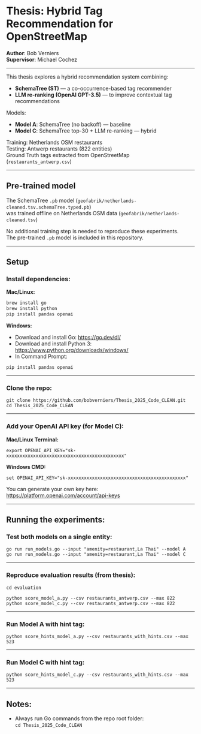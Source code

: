 
# Thesis: Hybrid Tag Recommendation for OpenStreetMap  
**Author**: Bob Verniers  
**Supervisor**: Michael Cochez  

---

This thesis explores a hybrid recommendation system combining:

- **SchemaTree (ST)** — a co-occurrence-based tag recommender
- **LLM re-ranking (OpenAI GPT-3.5)** — to improve contextual tag recommendations

Models:

- **Model A**: SchemaTree (no backoff) — baseline
- **Model C**: SchemaTree top-30 + LLM re-ranking — hybrid

Training: Netherlands OSM restaurants  
Testing: Antwerp restaurants (822 entities)  
Ground Truth tags extracted from OpenStreetMap (`restaurants_antwerp.csv`)

---

## Pre-trained model

The SchemaTree `.pb` model (`geofabrik/netherlands-cleaned.tsv.schemaTree.typed.pb`)  
was trained offline on Netherlands OSM data (`geofabrik/netherlands-cleaned.tsv`)

No additional training step is needed to reproduce these experiments.  
The pre-trained `.pb` model is included in this repository.

---

## Setup

### Install dependencies:

**Mac/Linux:**  

```bash
brew install go  
brew install python  
pip install pandas openai  
```

**Windows:**  

- Download and install Go: https://go.dev/dl/  
- Download and install Python 3: https://www.python.org/downloads/windows/  
- In Command Prompt:  

```
pip install pandas openai  
```

---

### Clone the repo:

```
git clone https://github.com/bobverniers/Thesis_2025_Code_CLEAN.git
cd Thesis_2025_Code_CLEAN
```

---

### Add your OpenAI API key (for Model C):

**Mac/Linux Terminal:**  
```
export OPENAI_API_KEY="sk-xxxxxxxxxxxxxxxxxxxxxxxxxxxxxxxxxxxxxxxxxxxx"
```

**Windows CMD:**  
```
set OPENAI_API_KEY="sk-xxxxxxxxxxxxxxxxxxxxxxxxxxxxxxxxxxxxxxxxxxxx"
```

You can generate your own key here: https://platform.openai.com/account/api-keys

---

## Running the experiments:

### Test both models on a single entity:

```
go run run_models.go --input "amenity=restaurant,La Thai" --model A
go run run_models.go --input "amenity=restaurant,La Thai" --model C
```

---

### Reproduce evaluation results (from thesis):

```
cd evaluation

python score_model_a.py --csv restaurants_antwerp.csv --max 822
python score_model_c.py --csv restaurants_antwerp.csv --max 822
```

---

### Run Model A with hint tag:

```
python score_hints_model_a.py --csv restaurants_with_hints.csv --max 523
```

---

### Run Model C with hint tag:

```
python score_hints_model_c.py --csv restaurants_with_hints.csv --max 523
```

---

## Notes:

- Always run Go commands from the repo root folder:  
`cd Thesis_2025_Code_CLEAN`
